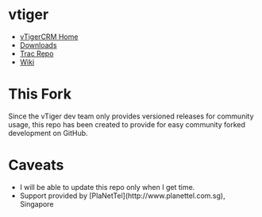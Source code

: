 vtiger
======

<ul>
<li><a href="http://www.vtiger.com">vTigerCRM Home</a></li>
<li><a href="http://www.sf.net/projects/vtigercrm/files">Downloads</a></li>
<li><a href="http://trac.vtiger.com/cgi-bin/trac.cgi/browser/vtigercrm/trunkBrowse">Trac Repo</a></li>
<li><a href="https://wiki.vtiger.com">Wiki</a></li>
</ul>

This Fork
=========

Since the vTiger dev team only provides versioned releases for community usage, 
this repo has been created to provide for easy community forked development on GitHub.

Caveats
=======

<ul>
<li>I will be able to update this repo only when I get time.</li>
<li>Support provided by [PlaNetTel](http://www.planettel.com.sg), Singapore</li>
</ul>
